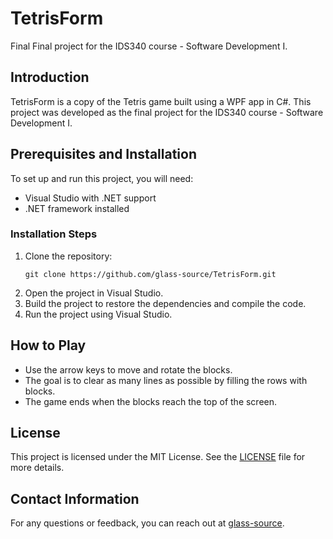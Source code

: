 # TetrisForm

Final
Final project for the IDS340 course - Software Development I.

## Introduction

TetrisForm is a copy of the Tetris game built using a WPF app in C#. This project was developed as the final project for the IDS340 course - Software Development I.

## Prerequisites and Installation

To set up and run this project, you will need:

- Visual Studio with .NET support
- .NET framework installed

### Installation Steps

1. Clone the repository:
   ```
   git clone https://github.com/glass-source/TetrisForm.git
   ```
2. Open the project in Visual Studio.
3. Build the project to restore the dependencies and compile the code.
4. Run the project using Visual Studio.

## How to Play

- Use the arrow keys to move and rotate the blocks.
- The goal is to clear as many lines as possible by filling the rows with blocks.
- The game ends when the blocks reach the top of the screen.

## License

This project is licensed under the MIT License. See the [LICENSE](./LICENSE) file for more details.

## Contact Information

For any questions or feedback, you can reach out at [glass-source](https://github.com/glass-source).
